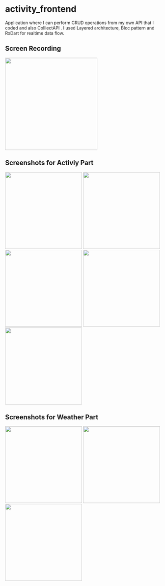 # activity_frontend

Application where I can perform CRUD operations from my own API that I coded and also ColllectAPI . I used Layered architecture, Bloc pattern and RxDart for realtime data flow.


## Screen Recording

<img src="https://user-images.githubusercontent.com/43721794/210139959-31d8a518-d5ff-42fb-b388-e51b2215fd84.gif" width="300"/>




## Screenshots for Activiy Part


<img src="https://user-images.githubusercontent.com/43721794/210139361-e4a9bb4e-1b4e-4c36-976f-0dc21b869d14.png" width="250"/> <img src="https://user-images.githubusercontent.com/43721794/210139411-96b69ce7-6593-47eb-847a-a460fa7e24dc.png" width="250"/>  <img src="https://user-images.githubusercontent.com/43721794/210139423-0a5ec381-f3f0-417d-8c55-514a54562e99.png" width="250"/>  <img src="https://user-images.githubusercontent.com/43721794/210139424-71dd970a-40a6-475d-940c-04dcede02e89.png" width="250"/>  <img src="https://user-images.githubusercontent.com/43721794/210139430-1c11a290-bba2-4950-9cf1-048556761dad.png" width="250"/> 


## Screenshots for Weather Part

<img src="https://user-images.githubusercontent.com/43721794/210139478-9c0fcfbc-89dd-4b92-9556-ebcc70cd9742.png" width="250"/>  <img src="https://user-images.githubusercontent.com/43721794/210139498-b7bacfc1-21e3-462a-8912-c599317cab94.png" width="250"/>  <img src="https://user-images.githubusercontent.com/43721794/210139515-70527036-c196-4e16-b34c-9c1ae64fddaa.png" width="250"/> 
